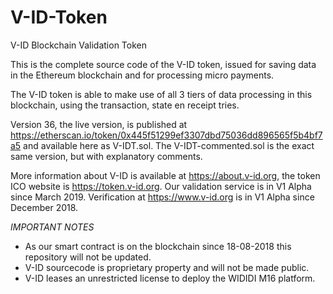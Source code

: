 # V-ID-Token
V-ID Blockchain Validation Token

This is the complete source code of the V-ID token, issued for saving data in the Ethereum blockchain and for processing micro payments.

The V-ID token is able to make use of all 3 tiers of data processing in this blockchain, using the transaction, state en receipt tries.

Version 36, the live version, is published at https://etherscan.io/token/0x445f51299ef3307dbd75036dd896565f5b4bf7a5 and available here as V-IDT.sol. The V-IDT-commented.sol is the exact same version, but with explanatory comments.

More information about V-ID is available at https://about.v-id.org, the token ICO website is https://token.v-id.org.
Our validation service is in V1 Alpha since March 2019. Verification at https://www.v-id.org is in V1 Alpha since December 2018.

*IMPORTANT NOTES*

- As our smart contract is on the blockchain since 18-08-2018 this repository will not be updated.
- V-ID sourcecode is proprietary property and will not be made public. 
- V-ID leases an unrestricted license to deploy the WIDIDI M16 platform.

